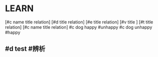 # LEARN
[#c name title relation]
[#d title relation]
[#e title relation]
[#v title ]
[#t title relation]
[#c name title relation]
#c dog happy #unhappy
#c dog unhappy #happy








#d test  #辨析 
- 




